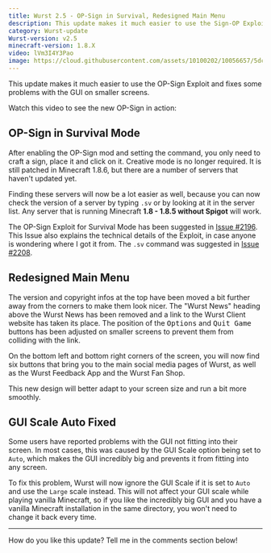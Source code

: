 ```yaml
---
title: Wurst 2.5 - OP-Sign in Survival, Redesigned Main Menu
description: This update makes it much easier to use the Sign-OP Exploit and fixes some problems with the GUI on smaller screens.
category: Wurst-update
Wurst-version: v2.5
minecraft-version: 1.8.X
video: lVm3I4Y3Pao
image: https://cloud.githubusercontent.com/assets/10100202/10056657/5dc726fc-623c-11e5-82a1-5d934395d34e.jpg
---
```

This update makes it much easier to use the OP-Sign Exploit and fixes some problems with the GUI on smaller screens.

Watch this video to see the new OP-Sign in action:

## OP-Sign in Survival Mode
After enabling the OP-Sign mod and setting the command, you only need to craft a sign, place it and click on it. Creative mode is no longer required. It is still patched in Minecraft 1.8.6, but there are a number of servers that haven't updated yet.

Finding these servers will now be a lot easier as well, because you can now check the version of a server by typing `.sv` or by looking at it in the server list. Any server that is running Minecraft **1.8 - 1.8.5 without Spigot** will work.

The OP-Sign Exploit for Survival Mode has been suggested in [Issue #2196](https://github.com/Wurst-Imperium/Wurst-Client/issues/2196). This Issue also explains the technical details of the Exploit, in case anyone is wondering where I got it from. The `.sv` command was suggested in [Issue #2208](https://github.com/Wurst-Imperium/Wurst-Client/issues/2208).
<!--read more-->

## Redesigned Main Menu
The version and copyright infos at the top have been moved a bit further away from the corners to make them look nicer. The "Wurst News" heading above the Wurst News has been removed and a link to the Wurst Client website has taken its place. The position of the <kbd>Options</kbd> and <kbd>Quit Game</kbd> buttons has been adjusted on smaller screens to prevent them from colliding with the link.

On the bottom left and bottom right corners of the screen, you will now find six buttons that bring you to the main social media pages of Wurst, as well as the Wurst Feedback App and the Wurst Fan Shop.

This new design will better adapt to your screen size and run a bit more smoothly.

## GUI Scale Auto Fixed
Some users have reported problems with the GUI not fitting into their screen. In most cases, this was caused by the GUI Scale option being set to `Auto`, which makes the GUI incredibly big and prevents it from fitting into any screen.

To fix this problem, Wurst will now ignore the GUI Scale if it is set to `Auto` and use the `Large` scale instead. This will not affect your GUI scale while playing vanilla Minecraft, so if you like the incredibly big GUI and you have a vanilla Minecraft installation in the same directory, you won't need to change it back every time.

---

How do you like this update? Tell me in the comments section below!
